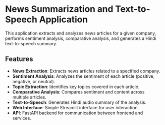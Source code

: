 # News Summarization and Text-to-Speech Application

This application extracts and analyzes news articles for a given company, performs sentiment analysis, comparative analysis, and generates a Hindi text-to-speech summary.

## Features

- **News Extraction**: Extracts news articles related to a specified company.
- **Sentiment Analysis**: Analyzes the sentiment of each article (positive, negative, or neutral).
- **Topic Extraction**: Identifies key topics covered in each article.
- **Comparative Analysis**: Compares sentiment and content across multiple articles.
- **Text-to-Speech**: Generates Hindi audio summary of the analysis.
- **Web Interface**: Simple Streamlit interface for user interaction.
- **API**: FastAPI backend for communication between frontend and services.
